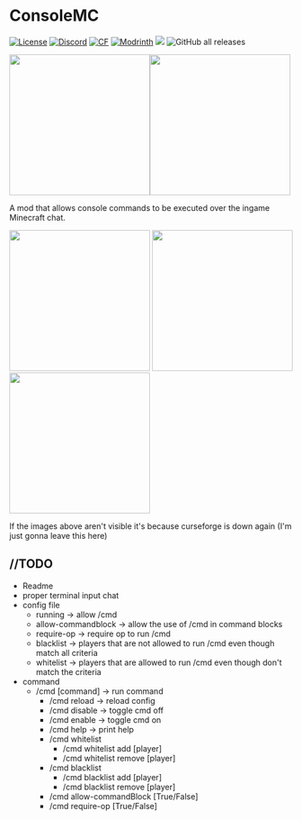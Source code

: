 # ConsoleMC

<a href="https://github.com/J-onasJones/ConsoleMC/blob/master/LICENSE"><img src="https://img.shields.io/github/license/J-onasJones/ConsoleMC?style=flat&color=900c3f" alt="License"></a>
<a href="https://discord.gg/V2EsuUVmWh"><img src="https://img.shields.io/discord/702180921234817135?color=5865f2&label=Discord&style=flat" alt="Discord"></a>
<a href="https://www.curseforge.com/minecraft/mc-mods/consolemc"><img src="https://cf.way2muchnoise.eu/full_650244.svg" alt="CF"></a>
<a href="https://modrinth.com/mod/consolemc"><img src="https://img.shields.io/modrinth/dt/consolemc?logo=modrinth&label=&style=flat&color=242629&labelColor=00AF5C&logoColor=white" alt="Modrinth"></a>
<a href="https://modrinth.com/mod/consolemc"><img src="https://img.shields.io/modrinth/game-versions/consolemc?logo=modrinth&color=242629&labelColor=00AF5C&logoColor=white"></a>
![GitHub all releases](https://img.shields.io/github/downloads/J-onasJones/ConsoleMC/total?label=GitHub%20downloads)

<a align="center"><img src="https://jonasjones.me/uploads/mod-badges/support-fabric.png" width="250px"><img src="https://jonasjones.me/uploads/mod-badges/support-quilt.png" width="250px"></a>

A mod that allows console commands to be executed over the ingame Minecraft chat.

<img src="https://jonasjones.me/uploads/mod-badges/fabric-api.png" width="250px">
<img src="https://jonasjones.me/uploads/mod-badges/no-support-forge.png" width="250px">
<img src="https://jonasjones.me/uploads/mod-badges/available-modrinth.png" width="250px">

If the images above aren't visible it's because curseforge is down again (I'm just gonna leave this here)

## //TODO
- Readme
- proper terminal input chat
- config file
    - running            -> allow /cmd
    - allow-commandblock -> allow the use of /cmd in command blocks
    - require-op         -> require op to run /cmd
    - blacklist          -> players that are not allowed to run /cmd even though match all criteria
    - whitelist          -> players that are allowed to run /cmd even though don't match the criteria
- command
  - /cmd [command] -> run command
    - /cmd reload -> reload config
    - /cmd disable -> toggle cmd off
    - /cmd enable -> toggle cmd on
    - /cmd help -> print help
    - /cmd whitelist
      - /cmd whitelist add [player]
      - /cmd whitelist remove [player]
    - /cmd blacklist
      - /cmd blacklist add [player]
      - /cmd blacklist remove [player]
    - /cmd allow-commandBlock [True/False]
    - /cmd require-op [True/False]
